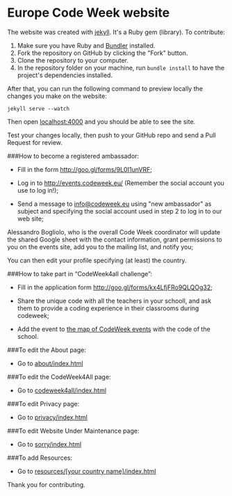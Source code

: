 # Europe Code Week website

The website was created with [jekyll](http://jekyllrb.com/). It's a Ruby gem
(library). To contribute:

1. Make sure you have Ruby and [Bundler](http://bundler.io/) installed.  
2. Fork the repository on GitHub by clicking the "Fork" button.  
3. Clone the repository to your computer.  
4. In the repository folder on your machine, run `bundle install` to have the
   project's dependencies installed.

After that, you can run the following command to preview locally the changes
you make on the website:

	jekyll serve --watch

Then open [localhost:4000](http://localhost:4000/) and you should be able to 
see the site.

Test your changes locally, then push to your GitHub repo and send a Pull
Request for review.



###How to become a registered ambassador:  

- Fill in the form http://goo.gl/forms/9L0I1unVRF;  

- Log in to http://events.codeweek.eu/ (Remember the social account you use to log in!);  

- Send a message to info@codeweek.eu using "new ambassador" as subject and specifying the social account used in step 2 to log in to our web site;  

Alessandro Bogliolo, who is the overall Code Week coordinator will update the shared Google sheet with the contact information, grant permissions to you on the events site, add you to the mailing list, and notify you;  

You can then edit your profile specifying (at least) the country. 


###How to take part in “CodeWeek4all challenge”:  

- Fill in the application form http://goo.gl/forms/kx4LfjFRo9QLQOg32;  

- Share the unique code with all the teachers in your schooll, and ask them to provide a coding experience in their classrooms during codeweek;  

- Add the event to [the map of CodeWeek events](http://events.codeweek.eu/) with the code of the school.  


###To edit the About page:
- Go to [about/index.html](/about/index.html)


###To edit the CodeWeek4All page:
- Go to [codeweek4all/index.html](/codeweek4all/index.html)


###To edit Privacy page:
- Go to [privacy/index.html](/privacy/index.html)


###To edit Website Under Maintenance page:
- Go to [sorry/index.html](/sorry/index.html)

###To add Resources:
- Go to [resources/[your country name]/index.html](/resources)


Thank you for contributing.
